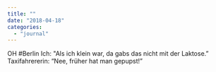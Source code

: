 ```yaml
---
title: ""
date: "2018-04-18"
categories: 
  - "journal"
---
```


OH #Berlin Ich: "Als ich klein war, da gabs das nicht mit der Laktose.” Taxifahrererin: “Nee, früher hat man gepupst!”
